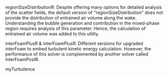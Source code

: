regionSizeDistributionR: Despite offering many options for detailed analysis of the scatter fields, the default version of "regionSizeDistribution" does not provide the distribution of entrained air volume along the wake.
Understanding the bubble generation and contribution in the mixed-phase region requires analysis of this parameter. Hence, the calculation of entrained air volume was added to this utility.

interFoamPlusR & interFoamPlusR: Different versions for upgraded interFoam to embed turbulent kinetic energy calculation. However, the performance of this solver is complemented by another solver called interFoamPostR.

myTurbulence
